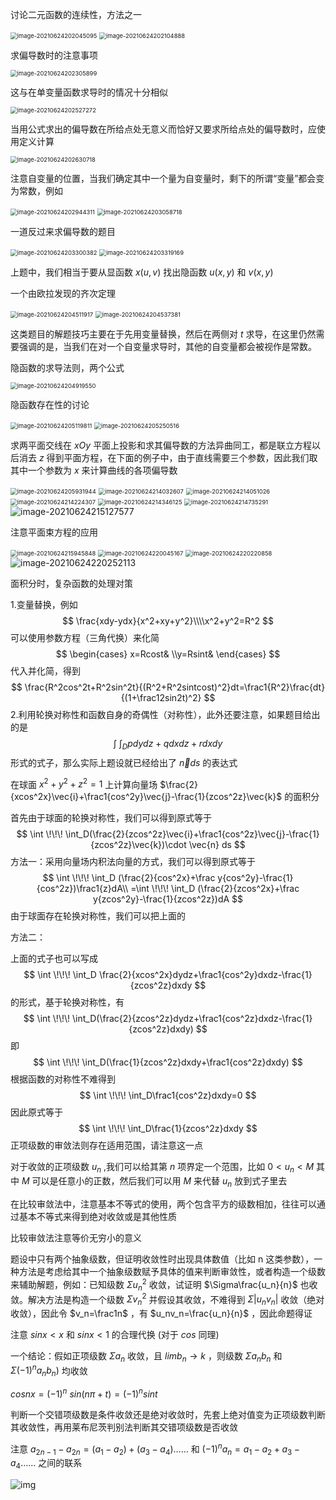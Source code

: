 讨论二元函数的连续性，方法之一

<img src="C:\Users\Lenovo\AppData\Roaming\Typora\typora-user-images\image-20210624202045095.png" alt="image-20210624202045095" style="zoom:67%;" />

<img src="C:\Users\Lenovo\AppData\Roaming\Typora\typora-user-images\image-20210624202104888.png" alt="image-20210624202104888" style="zoom:67%;" />

求偏导数时的注意事项

<img src="C:\Users\Lenovo\AppData\Roaming\Typora\typora-user-images\image-20210624202305899.png" alt="image-20210624202305899" style="zoom:67%;" />

这与在单变量函数求导时的情况十分相似

<img src="C:\Users\Lenovo\AppData\Roaming\Typora\typora-user-images\image-20210624202527272.png" alt="image-20210624202527272" style="zoom:67%;" />

当用公式求出的偏导数在所给点处无意义而恰好又要求所给点处的偏导数时，应使用定义计算

<img src="C:\Users\Lenovo\AppData\Roaming\Typora\typora-user-images\image-20210624202630718.png" alt="image-20210624202630718" style="zoom:67%;" />

注意自变量的位置，当我们确定其中一个量为自变量时，剩下的所谓“变量”都会变为常数，例如

<img src="C:\Users\Lenovo\AppData\Roaming\Typora\typora-user-images\image-20210624202944311.png" alt="image-20210624202944311" style="zoom:67%;" />

<img src="C:\Users\Lenovo\AppData\Roaming\Typora\typora-user-images\image-20210624203058718.png" alt="image-20210624203058718" style="zoom:67%;" />

一道反过来求偏导数的题目

<img src="C:\Users\Lenovo\AppData\Roaming\Typora\typora-user-images\image-20210624203300382.png" alt="image-20210624203300382" style="zoom:67%;" />

<img src="C:\Users\Lenovo\AppData\Roaming\Typora\typora-user-images\image-20210624203319169.png" alt="image-20210624203319169" style="zoom:67%;" />

上题中，我们相当于要从显函数 $x(u,v)$ 找出隐函数 $u(x,y)$ 和 $v(x,y)$

一个由欧拉发现的齐次定理

<img src="C:\Users\Lenovo\AppData\Roaming\Typora\typora-user-images\image-20210624204511917.png" alt="image-20210624204511917" style="zoom:67%;" />

<img src="C:\Users\Lenovo\AppData\Roaming\Typora\typora-user-images\image-20210624204537381.png" alt="image-20210624204537381" style="zoom:67%;" />

这类题目的解题技巧主要在于先用变量替换，然后在两侧对 $t$ 求导，在这里仍然需要强调的是，当我们在对一个自变量求导时，其他的自变量都会被视作是常数。



隐函数的求导法则，两个公式

<img src="C:\Users\Lenovo\AppData\Roaming\Typora\typora-user-images\image-20210624204919550.png" alt="image-20210624204919550" style="zoom:67%;" />

隐函数存在性的讨论

<img src="C:\Users\Lenovo\AppData\Roaming\Typora\typora-user-images\image-20210624205119811.png" alt="image-20210624205119811" style="zoom:67%;" />

<img src="C:\Users\Lenovo\AppData\Roaming\Typora\typora-user-images\image-20210624205250516.png" alt="image-20210624205250516" style="zoom:67%;" />

求两平面交线在 $xOy$ 平面上投影和求其偏导数的方法异曲同工，都是联立方程以后消去 $z$ 得到平面方程，在下面的例子中，由于直线需要三个参数，因此我们取其中一个参数为 $x$ 来计算曲线的各项偏导数

<img src="C:\Users\Lenovo\AppData\Roaming\Typora\typora-user-images\image-20210624205931944.png" alt="image-20210624205931944" style="zoom:67%;" />

<img src="C:\Users\Lenovo\AppData\Roaming\Typora\typora-user-images\image-20210624214032607.png" alt="image-20210624214032607" style="zoom:67%;" />

<img src="C:\Users\Lenovo\AppData\Roaming\Typora\typora-user-images\image-20210624214051026.png" alt="image-20210624214051026" style="zoom:67%;" />

<img src="C:\Users\Lenovo\AppData\Roaming\Typora\typora-user-images\image-20210624214224307.png" alt="image-20210624214224307" style="zoom:67%;" />

<img src="C:\Users\Lenovo\AppData\Roaming\Typora\typora-user-images\image-20210624214346125.png" alt="image-20210624214346125" style="zoom:67%;" />

<img src="C:\Users\Lenovo\AppData\Roaming\Typora\typora-user-images\image-20210624214735291.png" alt="image-20210624214735291" style="zoom:67%;" />

<img src="C:\Users\Lenovo\AppData\Roaming\Typora\typora-user-images\image-20210624215127577.png" alt="image-20210624215127577"  />

注意平面束方程的应用

<img src="C:\Users\Lenovo\AppData\Roaming\Typora\typora-user-images\image-20210624215945848.png" alt="image-20210624215945848" style="zoom:67%;" />

<img src="C:\Users\Lenovo\AppData\Roaming\Typora\typora-user-images\image-20210624220045167.png" alt="image-20210624220045167" style="zoom:67%;" />

<img src="C:\Users\Lenovo\AppData\Roaming\Typora\typora-user-images\image-20210624220220858.png" alt="image-20210624220220858" style="zoom:67%;" />

<img src="C:\Users\Lenovo\AppData\Roaming\Typora\typora-user-images\image-20210624220252113.png" alt="image-20210624220252113"  />

面积分时，复杂函数的处理对策

1.变量替换，例如
$$
\frac{xdy-ydx}{x^2+xy+y^2}\\\\x^2+y^2=R^2
$$
可以使用参数方程（三角代换）来化简
$$
\begin{cases} x=Rcost& \\y=Rsint& \end{cases}
$$
代入并化简，得到
$$
\frac{R^2cos^2t+R^2sin^2t}{(R^2+R^2sintcost)^2}dt=\frac1{R^2}\frac{dt}{(1+\frac12sin2t)^2}
$$
2.利用轮换对称性和函数自身的奇偶性（对称性），此外还要注意，如果题目给出的是
$$
\int \!\!\! \int_D pdydz+qdxdz+rdxdy
$$
形式的式子，那么实际上题设就已经给出了 $\vec{n}ds$ 的表达式

在球面 $x^2+y^2+z^2=1$ 上计算向量场 $\frac{2}{xcos^2x}\vec{i}+\frac1{cos^2y}\vec{j}-\frac{1}{zcos^2z}\vec{k}$ 的面积分

首先由于球面的轮换对称性，我们可以得到原式等于
$$
\int \!\!\! \int_D(\frac{2}{zcos^2z}\vec{i}+\frac1{cos^2z}\vec{j}-\frac{1}{zcos^2z}\vec{k})\cdot \vec{n} ds
$$
方法一：采用向量场内积法向量的方式，我们可以得到原式等于
$$
\int \!\!\! \int_D (\frac{2}{cos^2x}+\frac y{cos^2y}-\frac{1}{cos^2z})\frac1{z}dA\\ =\int \!\!\! \int_D (\frac{2}{zcos^2x}+\frac y{zcos^2y}-\frac{1}{zcos^2z})dA
$$
由于球面存在轮换对称性，我们可以把上面的

方法二：

上面的式子也可以写成
$$
\int \!\!\! \int_D \frac{2}{xcos^2x}dydz+\frac1{cos^2y}dxdz-\frac{1}{zcos^2z}dxdy
$$
的形式，基于轮换对称性，有
$$
\int \!\!\! \int_D(\frac{2}{zcos^2z}dydz+\frac1{cos^2z}dxdz-\frac{1}{zcos^2z}dxdy)
$$
即
$$
\int \!\!\! \int_D(\frac{1}{zcos^2z}dxdy+\frac1{cos^2z}dxdy)
$$
根据函数的对称性不难得到
$$
\int \!\!\! \int_D\frac1{cos^2z}dxdy=0
$$
因此原式等于
$$
\int \!\!\! \int_D\frac{1}{zcos^2z}dxdy
$$
正项级数的审敛法则存在适用范围，请注意这一点

对于收敛的正项级数 $u_n$ ,我们可以给其第 $n$ 项界定一个范围，比如 $0<u_n<M$ 其中 $M$ 可以是任意小的正数，然后我们可以用 $M$ 来代替 $u_n$ 放到式子里去

在比较审敛法中，注意基本不等式的使用，两个包含平方的级数相加，往往可以通过基本不等式来得到绝对收敛或是其他性质

比较审敛法注意等价无穷小的意义

题设中只有两个抽象级数，但证明收敛性时出现具体数值（比如 n 这类参数），一种方法是考虑给其中一个抽象级数赋予具体的值来判断审敛性，或者构造一个级数来辅助解题，例如：已知级数 $\Sigma{u_n^2}$ 收敛，试证明 $\Sigma\frac{u_n}{n}$ 也收敛。解决方法是构造一个级数 $\Sigma v_n^2$ 并假设其收敛，不难得到 $\Sigma|u_nv_n|$ 收敛（绝对收敛），因此令 $v_n=\frac1n$ ，有 $u_nv_n=\frac{u_n}{n}$ ，因此命题得证

注意 $sinx<x$ 和 $sinx<1$ 的合理代换 (对于 $cos$ 同理)

一个结论：假如正项级数 $\Sigma a_n$ 收敛，且 $lim b_n\rightarrow k$ ，则级数 $\Sigma a_nb_n$ 和 $\Sigma(-1)^na_nb_n)$ 均收敛

$cosnx=(-1)^n$ $sin(n\pi+t)=(-1)^nsint$

判断一个交错项级数是条件收敛还是绝对收敛时，先套上绝对值变为正项级数判断其收敛性，再用莱布尼茨判别法判断其交错项级数是否收敛

注意 $a_{2n-1}-a_{2n}=(a_1-a_2)+(a_3-a_4)……$ 和 $(-1)^na_n=a_1-a_2+a_3-a_4……$ 之间的联系

![img](https://bkimg.cdn.bcebos.com/pic/c2cec3fdfc0392458b10a49e8794a4c27c1e25fd?x-bce-process=image/watermark,image_d2F0ZXIvYmFpa2UxMTY=,g_7,xp_5,yp_5/format,f_auto)

















